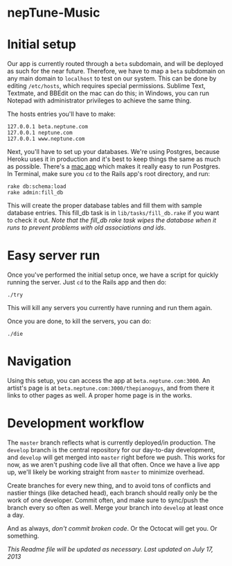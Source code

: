 nepTune-Music
=============

# Initial setup
Our app is currently routed through a ```beta``` subdomain, and will be deployed as such for the
near future. Therefore, we have to map a ```beta``` subdomain on any main domain to ```localhost```
to test on our system. This can be done by editing ```/etc/hosts```, which requires special
permissions. Sublime Text, Textmate, and BBEdit on the mac can do this; in Windows, you can run
Notepad with administrator privileges to achieve the same thing. 

The hosts entries you'll have to make:

    127.0.0.1 beta.neptune.com
    127.0.0.1 neptune.com
    127.0.0.1 www.neptune.com

Next, you'll have to set up your databases. We're using Postgres, because Heroku uses it in
production and it's best to keep things the same as much as possible. There's a
[mac app](http://postgresapp.com) which makes it really easy to run Postgres. In Terminal, make sure
you ```cd``` to the Rails app's root directory, and run:

    rake db:schema:load
    rake admin:fill_db

This will create the proper database tables and fill them with sample database entries. This fill_db task is in ```lib/tasks/fill_db.rake``` if you want to check it out. 
*Note that the fill_db rake task wipes the database when it runs to prevent problems with old associations and ids*. 

# Easy server run
Once you've performed the initial setup once, we have a script for quickly running the server. Just
```cd``` to the Rails app and then do:

    ./try
    
This will kill any servers you currently have running and run them again. 

Once you are done, to kill the servers, you can do:

    ./die


# Navigation

Using this setup, you can access the app at ```beta.neptune.com:3000```. An artist's page is at
```beta.neptune.com:3000/thepianoguys```, and from there it links to other pages as well. 
A proper home page is in the works.

# Development workflow
The ```master``` branch reflects what is currently deployed/in production. The ```develop``` branch
is the central repository for our day-to-day development, and ```develop``` will get merged into
```master``` right before we push. This works for now, as we aren't pushing code live all that
often. Once we have a live app up, we'll likely be working straight from ```master``` to minimize
overhead. 

Create branches for every new thing, and to avoid tons of conflicts and nastier things (like
detached head), each branch should really only be the work of one developer. Commit often, and make
sure to sync/push the branch every so often as well. Merge your branch into ```develop``` at least
once a day.

And as always, *don't commit broken code*. Or the Octocat will get you. Or something.


*This Readme file will be updated as necessary. Last updated on July 17, 2013*

